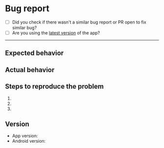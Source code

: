 # Bug report

* [ ] Did you check if there wasn't a similar bug report or PR open to fix similar bug?
* [ ] Are you using the [latest version](https://framagit.org/dystopia-project/simple-email/tags) of the app?

-------------------------------------------

## Expected behavior


## Actual behavior


## Steps to reproduce the problem

1.
2.
3.

## Version

* App version:
* Android version:
